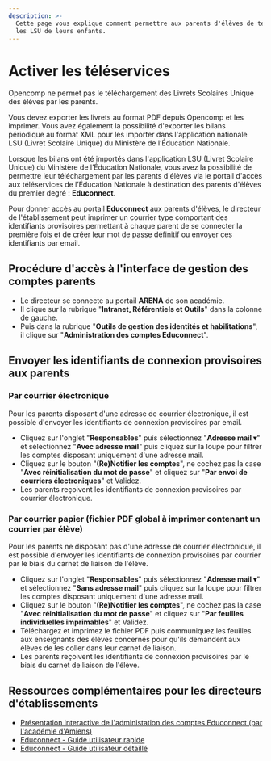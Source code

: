```yaml
---
description: >-
  Cette page vous explique comment permettre aux parents d'élèves de télécharger
  les LSU de leurs enfants.
---
```


# Activer les téléservices

Opencomp ne permet pas le téléchargement des Livrets Scolaires Unique des élèves par les parents.

Vous devez exporter les livrets au format PDF depuis Opencomp et les imprimer. Vous avez également la possibilité d'exporter les bilans périodique au format XML pour les importer dans l'application nationale LSU \(Livret Scolaire Unique\) du Ministère de l’Éducation Nationale.

Lorsque les bilans ont été importés dans l'application LSU \(Livret Scolaire Unique\) du Ministère de l’Éducation Nationale, vous avez la possibilité de permettre leur téléchargement par les parents d'élèves via le portail d'accès aux téléservices de l’Éducation Nationale à destination des parents d'élèves du premier degré : **Educonnect**.

Pour donner accès au portail **Educonnect** aux parents d'élèves, le directeur de l'établissement peut imprimer un courrier type comportant des identifiants provisoires permettant à chaque parent de se connecter la première fois et de créer leur mot de passe définitif ou envoyer ces identifiants par email.

## Procédure d'accès à l'interface de gestion des comptes parents

* Le directeur se connecte au portail **ARENA** de son académie.
* Il clique sur la rubrique "**Intranet, Référentiels et Outils**" dans la colonne de gauche.
* Puis dans la rubrique "**Outils de gestion des identités et habilitations**", il clique sur "**Administration des comptes Educonnect**".

## Envoyer les identifiants de connexion provisoires aux parents

### Par courrier électronique

Pour les parents disposant d'une adresse de courrier électronique, il est possible d'envoyer les identifiants de connexion provisoires par email.

* Cliquez sur l'onglet "**Responsables**" puis sélectionnez "**Adresse mail ▾**" et sélectionnez "**Avec adresse mail**" puis cliquez sur la loupe pour filtrer les comptes disposant uniquement d'une adresse mail.
* Cliquez sur le bouton "**\(Re\)Notifier les comptes**", ne cochez pas la case "**Avec réinitialisation du mot de passe**" et cliquez sur "**Par envoi de courriers électroniques**" et Validez. 
* Les parents reçoivent les identifiants de connexion provisoires par courrier électronique.

### Par courrier papier \(fichier PDF global à imprimer contenant un courrier par élève\)

Pour les parents ne disposant pas d'une adresse de courrier électronique, il est possible d'envoyer les identifiants de connexion provisoires par courrier par le biais du carnet de liaison de l'élève.

* Cliquez sur l'onglet "**Responsables**" puis sélectionnez "**Adresse mail ▾**" et sélectionnez "**Sans adresse mail**" puis cliquez sur la loupe pour filtrer les comptes disposant uniquement d'une adresse mail.
* Cliquez sur le bouton "**\(Re\)Notifier les comptes**", ne cochez pas la case "**Avec réinitialisation du mot de passe**" et cliquez sur "**Par feuilles individuelles imprimables**" et Validez.
* Téléchargez et imprimez le fichier PDF puis communiquez les feuilles aux enseignants des élèves concernés pour qu'ils demandent aux élèves de les coller dans leur carnet de liaison. 
* Les parents reçoivent les identifiants de connexion provisoires par le biais du carnet de liaison de l'élève.

## Ressources complémentaires pour les directeurs d'établissements

* [Présentation interactive de l'administation des comptes Educonnect \(par l'académie d'Amiens\)](http://videodiff.ac-amiens.fr/presentations/Educonnect/)
* [Educonnect - Guide utilisateur rapide](../.gitbook/assets/educonnect_guideutilisateurrapide_admincomptes_v1.9.pdf)
* [Educonnect - Guide utilisateur détaillé](../.gitbook/assets/educonnect_guideutilisateurdetaille_admincomptes_v1.9.pdf)

